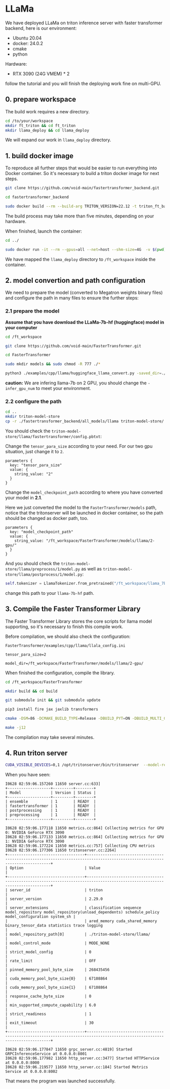 # LLaMa 

We have deployed LLaMa on triton inference server with faster transformer backend, here is our environment:

+ Ubuntu 20.04
+ docker: 24.0.2
+ cmake
+ python

Hardware:
+ RTX 3090 (24G VMEM) * 2

follow the tutorial and you will finish the deploying work fine on multi-GPU.

## 0. prepare workspace
The build work requires a new directory.

```bash
cd /to/your/workspace
mkdir ft_triton && cd ft_triton
mkdir llama_deploy && cd llama_deploy
```

We will expand our work in `llama_deploy` directory.

## 1. build docker image
To reproduce all further steps that would be easier to run everything into Docker container. So it's necessary to build a triton docker image for next steps.

```bash
git clone https://github.com/void-main/fastertransformer_backend.git

cd fastertransformer_backend

sudo docker build --rm --build-arg TRITON_VERSION=22.12 -t triton_ft_backend:22.12 -f docker/Dockerfile .
```

The build process may take more than five minutes, depending on your hardware.

When finished, launch the container:

```bash
cd ../

sudo docker run -it --rm --gpus=all --net=host --shm-size=4G  -v $(pwd):/ft_workspace -p8888:8888 -p8000:8000 -p8001:8001 -p8002:8002 triton_ft_backend:22.12 bash 
```

We have mapped the `llama_deploy` directory to `/ft_workspace` inside the container.

## 2. model convertion and path configuration

We need to prepare the model (converted to Megatron weights binary files) and configure the path in many files to ensure the further steps:

### 2.1 prepare the model

__Assume that you have download the LLaMa-7b-hf (huggingface) model in your computer__

```bash
cd /ft_workspace

git clone https://github.com/void-main/FasterTransformer.git

cd FasterTransformer

sudo mkdir models && sudo chmod -R 777 ./*

python3 ./examples/cpp/llama/huggingface_llama_convert.py -saved_dir=./models/llama -in_file=/your/path/to/llama-7b-hf -infer_gpu_num=2 -weight_data_type=fp16 -model_name=llama
```

**caution:** We are infering llama-7b on 2 GPU, you should change the `-infer_gpu_num` to meet your environment.

### 2.2 configure the path

```bash
cd ..
mkdir triton-model-store
cp -r ./fastertransformer_backend/all_models/llama triton-model-store/
```

You should check the `triton-model-store/llama/fastertransformer/config.pbtxt`:

Change the `tensor_para_size` according to your need. For our two gpu situation, just change it to `2`.

```
parameters {
  key: "tensor_para_size"
  value: {
    string_value: "2"
  }
}
```

Change the `model_checkpoint_path` according to where you have converted your model in **2.1**.

Here we just converted the model to the `FasterTransformer/models` path, notice that the tritonserver will be launched in docker container, so the path should be changed as docker path, too. 

```
parameters {
  key: "model_checkpoint_path"
  value: {
    string_value: "/ft_workspace/FasterTransformer/models/llama/2-gpu/"
  }
}
```

And you should check the `triton-model-store/llama/preprocess/1/model.py` as well as `triton-model-store/llama/postprocess/1/model.py`:

```python
self.tokenizer = LlamaTokenizer.from_pretrained("/ft_workspace/llama_7b_hf")
```

change this path to your `llama-7b-hf` path.

## 3. Compile the Faster Transformer Library

The Faster Transformer Library stores the core scripts for llama model supporting, so it's necessary to finish this compile work.

Before compilation, we should also check the configuration:

`FasterTransformer/examples/cpp/llama/llala_config.ini`

```
tensor_para_size=2

model_dir=/ft_workspace/FasterTransformer/models/llama/2-gpu/
```

When finished the configuration, compile the library.

```bash
cd /ft_workspace/FasterTransformer

mkdir build && cd build

git submodule init && git submodule update

pip3 install fire jax jaxlib transformers

cmake -DSM=86 -DCMAKE_BUILD_TYPE=Release -DBUILD_PYT=ON -DBUILD_MULTI_GPU=ON -D PYTHON_PATH=/usr/bin/python3 ..

make -j12
```

The compilation may take several minutes.

## 4. Run triton server

```bash
CUDA_VISIBLE_DEVICES=0,1 /opt/tritonserver/bin/tritonserver  --model-repository=./triton-model-store/llama/
```

When you have seen:

```
I0628 02:59:06.157260 11650 server.cc:633] 
+-------------------+---------+--------+
| Model             | Version | Status |
+-------------------+---------+--------+
| ensemble          | 1       | READY  |
| fastertransformer | 1       | READY  |
| postprocessing    | 1       | READY  |
| preprocessing     | 1       | READY  |
+-------------------+---------+--------+

I0628 02:59:06.177118 11650 metrics.cc:864] Collecting metrics for GPU 0: NVIDIA GeForce RTX 3090
I0628 02:59:06.177133 11650 metrics.cc:864] Collecting metrics for GPU 1: NVIDIA GeForce RTX 3090
I0628 02:59:06.177224 11650 metrics.cc:757] Collecting CPU metrics
I0628 02:59:06.177306 11650 tritonserver.cc:2264] 
+----------------------------------+----------------------------------------------------------------------------------------------------------------------------+
| Option                           | Value                                                                                                                      |
+----------------------------------+----------------------------------------------------------------------------------------------------------------------------+
| server_id                        | triton                                                                                                                     |
| server_version                   | 2.29.0                                                                                                                     |
| server_extensions                | classification sequence model_repository model_repository(unload_dependents) schedule_policy model_configuration system_sh |
|                                  | ared_memory cuda_shared_memory binary_tensor_data statistics trace logging                                                 |
| model_repository_path[0]         | ./triton-model-store/llama/                                                                                                |
| model_control_mode               | MODE_NONE                                                                                                                  |
| strict_model_config              | 0                                                                                                                          |
| rate_limit                       | OFF                                                                                                                        |
| pinned_memory_pool_byte_size     | 268435456                                                                                                                  |
| cuda_memory_pool_byte_size{0}    | 67108864                                                                                                                   |
| cuda_memory_pool_byte_size{1}    | 67108864                                                                                                                   |
| response_cache_byte_size         | 0                                                                                                                          |
| min_supported_compute_capability | 6.0                                                                                                                        |
| strict_readiness                 | 1                                                                                                                          |
| exit_timeout                     | 30                                                                                                                         |
+----------------------------------+----------------------------------------------------------------------------------------------------------------------------+

I0628 02:59:06.177847 11650 grpc_server.cc:4819] Started GRPCInferenceService at 0.0.0.0:8001
I0628 02:59:06.177982 11650 http_server.cc:3477] Started HTTPService at 0.0.0.0:8000
I0628 02:59:06.219577 11650 http_server.cc:184] Started Metrics Service at 0.0.0.0:8002
```

That means the program was launched successfully.